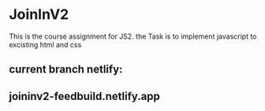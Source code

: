 # JoinInV2

This is the course assignment for JS2. the Task is to implement javascript to excisting html and css

## current branch netlify:


## joininv2-feedbuild.netlify.app

